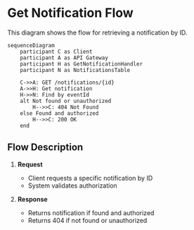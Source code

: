 # Get Notification Flow

This diagram shows the flow for retrieving a notification by ID.

```mermaid
sequenceDiagram
    participant C as Client
    participant A as API Gateway
    participant H as GetNotificationHandler
    participant N as NotificationsTable

    C->>A: GET /notifications/{id}
    A->>H: Get notification
    H->>N: Find by eventId
    alt Not found or unauthorized
        H-->>C: 404 Not Found
    else Found and authorized
        H-->>C: 200 OK
    end
```

## Flow Description

1. **Request**
   - Client requests a specific notification by ID
   - System validates authorization

2. **Response**
   - Returns notification if found and authorized
   - Returns 404 if not found or unauthorized 